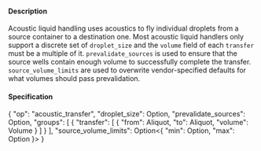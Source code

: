 #### **Description**
Acoustic liquid handling uses acoustics to fly individual droplets from a source container to a destination one.
Most acoustic liquid handlers only support a discrete set of `droplet_size` and the `volume` field of each `transfer` must be a multiple of it.
`prevalidate_sources` is used to ensure that the source wells contain enough volume to successfully complete the transfer.
`source_volume_limits` are used to overwrite vendor-specified defaults for what volumes should pass prevalidation.

#### **Specification**
{
  "op": "acoustic_transfer",
  "droplet_size": Option<Volume>,
  "prevalidate_sources": Option<Boolean>,
  "groups": [
    {
      "transfer": [
        {
          "from": Aliquot,
          "to": Aliquot,
          "volume": Volume
        }
      ]
    }
  ],
  "source_volume_limits": Option<{
    "min": Option<Volume>,
    "max": Option<Volume>
  }>
}
